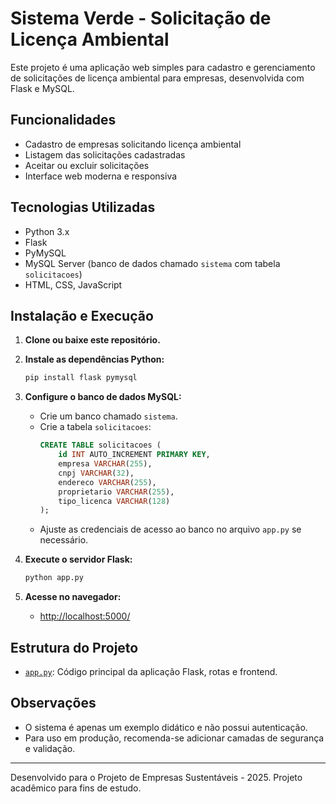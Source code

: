 # Sistema Verde - Solicitação de Licença Ambiental

Este projeto é uma aplicação web simples para cadastro e gerenciamento de solicitações de licença ambiental para empresas, desenvolvida com Flask e MySQL.

## Funcionalidades

- Cadastro de empresas solicitando licença ambiental
- Listagem das solicitações cadastradas
- Aceitar ou excluir solicitações
- Interface web moderna e responsiva

## Tecnologias Utilizadas

- Python 3.x
- Flask
- PyMySQL
- MySQL Server (banco de dados chamado `sistema` com tabela `solicitacoes`)
- HTML, CSS, JavaScript

## Instalação e Execução

1. **Clone ou baixe este repositório.**
2. **Instale as dependências Python:**
   ```sh
   pip install flask pymysql
   ```
3. **Configure o banco de dados MySQL:**
   - Crie um banco chamado `sistema`.
   - Crie a tabela `solicitacoes`:
     ```sql
     CREATE TABLE solicitacoes (
         id INT AUTO_INCREMENT PRIMARY KEY,
         empresa VARCHAR(255),
         cnpj VARCHAR(32),
         endereco VARCHAR(255),
         proprietario VARCHAR(255),
         tipo_licenca VARCHAR(128)
     );
     ```
   - Ajuste as credenciais de acesso ao banco no arquivo `app.py` se necessário.

4. **Execute o servidor Flask:**
   ```sh
   python app.py
   ```

5. **Acesse no navegador:**
   - [http://localhost:5000/](http://localhost:5000/)

## Estrutura do Projeto

- [`app.py`](app.py): Código principal da aplicação Flask, rotas e frontend.

## Observações

- O sistema é apenas um exemplo didático e não possui autenticação.
- Para uso em produção, recomenda-se adicionar camadas de segurança e validação.

---

Desenvolvido para o Projeto de Empresas Sustentáveis - 2025.
Projeto acadêmico para fins de estudo.